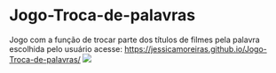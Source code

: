 # Jogo-Troca-de-palavras
Jogo com a função de trocar parte dos títulos de filmes pela palavra escolhida pelo usuário
acesse: https://jessicamoreiras.github.io/Jogo-Troca-de-palavras/
<img src="https://user-images.githubusercontent.com/100448388/220809376-b1628175-a0d7-4b9d-9904-4de6fa6573ac.png">
